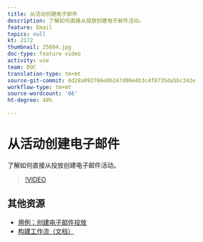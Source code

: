 ```yaml
---
title: 从活动创建电子邮件
description: 了解如何直接从投放创建电子邮件活动。
feature: Email
topics: null
kt: 2172
thumbnail: 25604.jpg
doc-type: feature video
activity: use
team: DOC
translation-type: tm+mt
source-git-commit: 8d28a093766e0b247d00e4b3c4f8735da5bc342e
workflow-type: tm+mt
source-wordcount: '66'
ht-degree: 48%

---
```



# 从活动创建电子邮件

了解如何直接从投放创建电子邮件活动。

>[!VIDEO](https://video.tv.adobe.com/v/25604?quality=12)

## 其他资源

* [用例：创建电子邮件投放](https://docs.adobe.com/content/help/zh-Hans/campaign-classic/using/designing-content/editing-html-content/use-case--creating-an-email-delivery.html)
* [构建工作流（文档）](https://docs.adobe.com/content/help/zh-Hans/campaign-classic/using/automating-with-workflows/general-operation/building-a-workflow.html)
